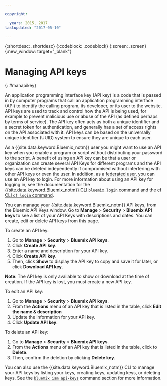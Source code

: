```yaml
---

copyright:

  years: 2015, 2017
lastupdated: "2017-05-10"

---
```


{:shortdesc: .shortdesc}
{:codeblock: .codeblock}
{:screen: .screen}
{:new_window: target="_blank"}

# Managing API keys
{: #manapikey}

An application programming interface key (API key) is a code that is passed in by computer programs that call an application programming interface (API) to identify the calling program, its developer, or its user to the website. API keys are used to track and control how the API is being used, for example to prevent malicious use or abuse of the API (as defined perhaps by terms of service). The API key often acts as both a unique identifier and a secret token for authentication, and generally has a set of access rights on the API associated with it. API keys can be based on the universally unique identifier (UUID) system to ensure they are unique to each user.

As a {{site.data.keyword.Bluemix_notm}} user you might want to use an API key when you enable a program or script without distributing your password to the script. A benefit of using an API key can be that a user or organization can create several API Keys for different programs and the API keys can be deleted independently if compromised without interfering with other API keys or even the user. In addition, as a [federated user](/docs/admin/adminpublic.html#federatedid), you can use an API key to login. For more information about using an API key for logging in, see the documentation for the [{{site.data.keyword.Bluemix_notm}} CLI `bluemix login` command](/docs/cli/reference/bluemix_cli/bx_cli.html#bluemix_login) and the [cf CLI `cf login` command](/docs/cli/reference/cfcommands/index.html#cf_login).

You can manage your {{site.data.keyword.Bluemix_notm}} API keys, from the Bluemix API Keys window. Go to **Manage** &gt; **Security** &gt; **Bluemix API keys** to see a list of your API Keys with descriptions and dates. You can create, edit or delete API keys from this page.

To create an API key:

1. Go to **Manage** &gt; **Security** &gt; **Bluemix API keys**.
2. Click **Create API key**.
3. Enter a name and description for your API key.
4. Click **Create API key**.
5. Then, click **Show** to display the API key to copy and save it for later, or click **Download API key**.

**Note**: The API key is only available to show or download at the time of creation. If the API key is lost, you must create a new API key.

To edit an API key:

1. Go to **Manage** &gt; **Security** &gt; **Bluemix API keys**.
2. From the **Actions** menu of an API key that is listed in the table, click **Edit the name & description** 
3. Update the information for your API key.
4. Click **Update API key**.

To delete an API key: 

1. Go to **Manage** &gt; **Security** &gt; **Bluemix API keys**.
2. From the **Actions** menu of an API key that is listed in the table, click to **Delete**.
3. Then, confirm the deletion by clicking **Delete key**.

You can also use the {{site.data.keyword.Bluemix_notm}} CLI to manage your API keys by listing your keys, creating keys, updating keys, or deleting keys. See the [`bluemix iam api-keys`](/docs/cli/reference/bluemix_cli/bx_cli.html#bluemix_iam) command section for more information.

